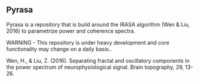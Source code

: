 ## Pyrasa

Pyrasa is a repository that is build around the IRASA algorithm (Wen & Liu, 2016) to parametrize power and coherence spectra.

WARNING - This repository is under heavy development and core functionality may change on a daily basis..


Wen, H., & Liu, Z. (2016). Separating fractal and oscillatory components in the power spectrum of neurophysiological signal. Brain topography, 29, 13-26.
